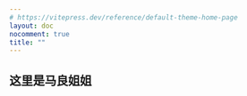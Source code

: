 ```yaml
---
# https://vitepress.dev/reference/default-theme-home-page
layout: doc
nocomment: true
title: ""
---
```


<script setup>
import { onMounted, ref } from 'vue'

const isFromBeiyanyunyi = ref(false)
onMounted(()=>{
    const { referrer } = document
    isFromBeiyanyunyi.value = referrer.search("penclub.club") !== -1 ||  referrer.search("beiyanyunyi.github.io") !== -1
})
</script>

这里是马良姐姐
---


